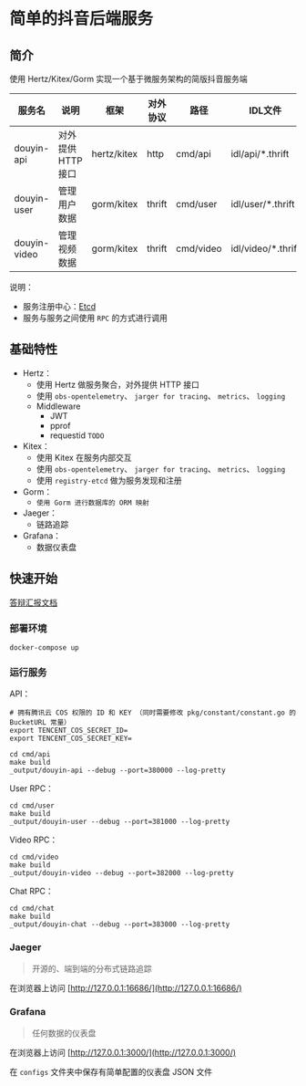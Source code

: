 # 简单的抖音后端服务

## 简介

使用 Hertz/Kitex/Gorm 实现一个基于微服务架构的简版抖音服务端

| 服务名          | 说明           | 框架          | 对外协议   | 路径        | IDL文件              |
|--------------|--------------|-------------|--------|-----------|--------------------|
| douyin-api   | 对外提供 HTTP 接口 | hertz/kitex | http   | cmd/api   | idl/api/*.thrift   |
| douyin-user  | 管理用户数据       | gorm/kitex  | thrift | cmd/user  | idl/user/*.thrift  |
| douyin-video | 管理视频数据       | gorm/kitex  | thrift | cmd/video | idl/video/*.thrift |

说明：
- 服务注册中心：[Etcd](https://etcd.io/)
- 服务与服务之间使用 `RPC` 的方式进行调用

## 基础特性

- Hertz：
    - 使用 Hertz 做服务聚合，对外提供 HTTP 接口
    - 使用 `obs-opentelemetry`、 `jarger for tracing`、 `metrics`、 `logging`
    - Middleware
        - JWT
        - pprof
        - requestid `TODO`
- Kitex：
    - 使用 Kitex 在服务内部交互
    - 使用 `obs-opentelemetry`、 `jarger for tracing`、 `metrics`、 `logging`
    - 使用 `registry-etcd` 做为服务发现和注册
- Gorm：
    - `使用 Gorm 进行数据库的 ORM 映射`
- Jaeger：
    - 链路追踪
- Grafana：
    - 数据仪表盘

## 快速开始

[答辩汇报文档](https://dezzu5rkli.feishu.cn/docx/ArkLdK6chofYa6xOFP6co2cLnQc)

### 部署环境

```shell
docker-compose up
```

### 运行服务

API：
```shell
# 拥有腾讯云 COS 权限的 ID 和 KEY （同时需要修改 pkg/constant/constant.go 的 BucketURL 常量） 
export TENCENT_COS_SECRET_ID=
export TENCENT_COS_SECRET_KEY=

cd cmd/api
make build
_output/douyin-api --debug --port=380000 --log-pretty
```
User RPC：
```shell
cd cmd/user
make build
_output/douyin-user --debug --port=381000 --log-pretty
```
Video RPC：
```shell
cd cmd/video
make build
_output/douyin-video --debug --port=382000 --log-pretty
```
Chat RPC：
```shell
cd cmd/chat
make build
_output/douyin-chat --debug --port=383000 --log-pretty
```

### Jaeger
> 开源的、端到端的分布式链路追踪

在浏览器上访问 [http://127.0.0.1:16686/](http://127.0.0.1:16686/)

### Grafana
> 任何数据的仪表盘

在浏览器上访问 [http://127.0.0.1:3000/](http://127.0.0.1:3000/)

在 `configs` 文件夹中保存有简单配置的仪表盘 JSON 文件


